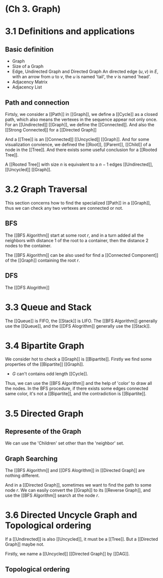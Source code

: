 # (Ch 3. Graph)

# 3.1 Definitions and applications

## Basic definition

- Graph
- Size of a Graph
- Edge, Undirected Graph and Directed Graph
  An directed edge $(u, v)$ in $E$, with an arrow from $u$ to $v$, the $u$ is named 'tail', the $v$ is named 'head'.
- Adjacency Matrix
- Adjacency List

## Path and connection

Firtsly, we consider a [[Path]] in [[Graph]], we define a [[Cycle]] as a closed path, which also means the vertexes in the sequence appear not only once. For an [[Undirected]] [[Graph]], we define the [[Connected]]. And also the [[Strong Connected]] for a [[Directed Graph]]

And a [[Tree]] is an [[Connected]] [[Uncycled]] [[Graph]]. And for some visualization convience, we defined the [[Root]], [[Parent]], [[Child]] of a node in the [[Tree]]. And there exists some useful conclusion for a [[Rooted Tree]].

A [[Rooted Tree]] with size $n$ is equivalent to a $n - 1$ edges [[Undirected]], [[Uncycled]] [[Graph]].

# 3.2 Graph Traversal

This section concerns how to find the specialized [[Path]] in a [[Graph]], thus we can check any two vertexes are connected or not. 

## BFS

The [[BFS Algorithm]] start at some root $r$, and in a turn added all the neighbors with distance 1 of the root to a container, then the distance 2 nodes to the container.

The [[BFS Algorithm]] can be also used for find a [[Connected Component]] of the [[Graph]] containing the root $r$.



## DFS

The [[DFS Alogrithm]]

# 3.3 Queue and Stack

The [[Queue]] is FIFO, the [[Stack]] is LIFO. The [[BFS Algorithm]] generally use the [[Queue]], and the [[DFS Alogrithm]] generally use the [[Stack]].


# 3.4 Bipartite Graph

We consider hot to check a [[Graph]] is [[Bipartite]]. Firstly we find some properties of the [[Bipartite]] [[Graph]].

- $G$ can't contains odd length [[Cycle]].

Thus, we can use the [[BFS Algorithm]] and the help of 'color' to draw all the nodes. In the BFS procedure, if there exists some edges connected same color, it's not a [[Bipartite]], and the contradiction is [[Bipartite]].

# 3.5 Directed Graph

## Represente of the Graph

We can use the 'Children' set other than the 'neighbor' set.

## Graph Searching

The [[BFS Algorithm]] and [[DFS Alogrithm]] in [[Directed Graph]] are nothing different.

And in a [[Directed Graph]], sometimes we want to find the path to some node $r$. We can easily convert the [[Graph]] to its [[Reverse Graph]], and use the [[BFS Algorithm]] search at the node $r$.

# 3.6 Directed Uncycle Graph and Topological ordering

If a [[Undirected]] is also [[Uncycled]], it must be a [[Tree]]. But a [[Directed Graph]] maybe not. 

Firstly, we name a [[Uncycled]] [[Directed Graph]] by [[DAG]].

## Topological ordering
